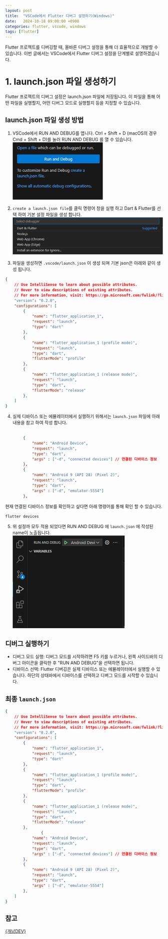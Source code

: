 ```yaml
---
layout: post
title:  "VSCode에서 Flutter 디버그 설정하기(Windows)"
date:   2024-10-18 09:00:00 +0900
categories: flutter, vscode, windows
tags: [flutter]
---
```


Flutter 프로젝트를 디버깅할 때, 올바른 디버그 설정을 통해 더 효율적으로 개발할 수 있습니다. 이번 글에서는 VSCode에서 Flutter 디버그 설정을 단계별로 설명하겠습니다.

# 1. launch.json 파일 생성하기
Flutter 프로젝트의 디버그 설정은 launch.json 파일에 저장됩니다. 이 파일을 통해 어떤 파일을 실행할지, 어떤 디버그 모드로 실행할지 등을 지정할 수 있습니다.

## launch.json 파일 생성 방법
1. VSCode에서 RUN AND DEBUG를 엽니다. Ctrl + Shift + D (macOS의 경우 Cmd + Shift + D)를 눌러 RUN AND DEBUG 를 열 수 있습니다.<br>
![RUN AND DEBUG](/assets/img/1018-1-1.png)<br>

2. `create a launch.json file`를 클릭 명령어 창을 실행 하고 Dart & Flutter를 선택 하여 기본 설정 파일을 생성 합니다.<br>
![RUN AND DEBUG](/assets/img/1018-1-2.png)<br>

3. 파일을 생성하면 `.vscode/launch.json` 이 생성 되며 기본 json은 아래와 같이 생성 됩니다.<br>
```json
{
    // Use IntelliSense to learn about possible attributes.
    // Hover to view descriptions of existing attributes.
    // For more information, visit: https://go.microsoft.com/fwlink/?linkid=830387
    "version": "0.2.0",
    "configurations": [
        {
            "name": "flutter_application_1",
            "request": "launch",
            "type": "dart"
        },
        {
            "name": "flutter_application_1 (profile mode)",
            "request": "launch",
            "type": "dart",
            "flutterMode": "profile"
        },
        {
            "name": "flutter_application_1 (release mode)",
            "request": "launch",
            "type": "dart",
            "flutterMode": "release"
        },
    ]
}
```

4. 실제 디바이스 또는 에뮬레이터에서 실행하기 위해서는 `launch.json` 파일에 아래 내용을 참고 하여 작성 합니다.<br>
```json

        {
            "name": "Android Device",
            "request": "launch",
            "type": "dart",
            "args" : ["-d", "connected devices"] // 연결된 디바이스 정보
        },
        {
            "name": "Android 9 (API 28) (Pixel 2)",
            "request": "launch",
            "type": "dart",
            "args" : ["-d", "emulator-5554"]
        },
```
현재 연결된 디바이스 정보를 확인하고 싶다면 아래 명령어를 통해 확인 할 수 있습니다.<br>
```bash
flutter devices
```

5. 위 설정까 모두 적용 되었다면 RUN AND DEBUG 에 `launch.json` 에 작성된 name이 노출됩니다.<br>
![RUN AND DEBUG](/assets/img/1018-1-3.png)<br>

## 디버그 실행하기
-  디버그 모드 실행: 디버그 모드를 시작하려면 F5 키를 누르거나, 왼쪽 사이드바의 디버그 아이콘을 클릭한 후 "RUN AND DEBUG"을 선택하면 됩니다.
-  디바이스 선택: Flutter 디버깅은 실제 디바이스 또는 에뮬레이터에서 실행할 수 있습니다. 하단의 상태바에서 디바이스를 선택하고 디버그 모드를 시작할 수 있습니다.

## 최종 `launch.json`
```json
{
    // Use IntelliSense to learn about possible attributes.
    // Hover to view descriptions of existing attributes.
    // For more information, visit: https://go.microsoft.com/fwlink/?linkid=830387
    "version": "0.2.0",
    "configurations": [
        {
            "name": "flutter_application_1",
            "request": "launch",
            "type": "dart"
        },
        {
            "name": "flutter_application_1 (profile mode)",
            "request": "launch",
            "type": "dart",
            "flutterMode": "profile"
        },
        {
            "name": "flutter_application_1 (release mode)",
            "request": "launch",
            "type": "dart",
            "flutterMode": "release"
        },
                {
            "name": "Android Device",
            "request": "launch",
            "type": "dart",
            "args" : ["-d", "connected devices"] // 연결된 디바이스 정보
        },
        {
            "name": "Android 9 (API 28) (Pixel 2)",
            "request": "launch",
            "type": "dart",
            "args" : ["-d", "emulator-5554"]
        },
    ]
}
```

## 참고
[{개남DEV}](https://sudarlife.tistory.com/entry/flutter-web-%ED%94%8C%EB%9F%AC%ED%84%B0-%ED%94%84%EB%A1%9C%EC%A0%9D%ED%8A%B8%EB%A5%BC-%EC%9B%B9%EA%B3%BC-%EC%95%A0%EB%AE%AC%EB%A0%88%EC%9D%B4%ED%84%B0%EB%A1%9C-%EB%8F%8C%EB%A0%A4%EB%B3%B4%EC%9E%90-vscode-%EC%84%B8%ED%8C%85%EB%B2%95)

